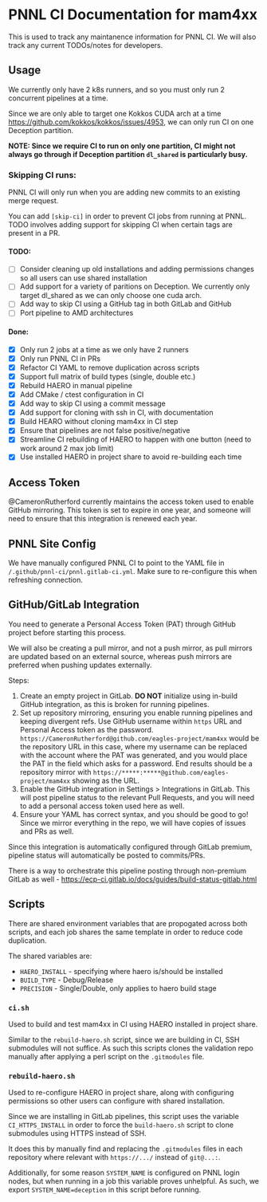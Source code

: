 # PNNL CI Documentation for mam4xx
This is used to track any maintanence information for PNNL CI. We will also track any current TODOs/notes for developers.
## Usage
We currently only have 2 k8s runners, and so you must only run 2 concurrent pipelines at a time.

Since we are only able to target one Kokkos CUDA arch at a time https://github.com/kokkos/kokkos/issues/4953, we can only run CI on one Deception partition.

**NOTE: Since we require CI to run on only one partition, CI might not always go through if Deception partition `dl_shared` is particularly busy.**

### Skipping CI runs:
PNNL CI will only run when you are adding new commits to an existing merge request.

You can add `[skip-ci]` in order to prevent CI jobs from running at PNNL. TODO involves adding support for skipping CI when certain tags are present in a PR.

#### TODO:
- [ ] Consider cleaning up old installations and adding permissions changes so all users can use shared installation
- [ ] Add support for a variety of paritions on Deception. We currently only target dl_shared as we can only choose one cuda arch.
- [ ] Add way to skip CI using a GitHub tag in both GitLab and GitHub
- [ ] Port pipeline to AMD architectures

#### Done:
- [x] Only run 2 jobs at a time as we only have 2 runners
- [x] Only run PNNL CI in PRs
- [x] Refactor CI YAML to remove duplication across scripts
- [x] Support full matrix of build types (single, double etc.)
- [x] Rebuild HAERO in manual pipeline
- [x] Add CMake / ctest configuration in CI
- [x] Add way to skip CI using a commit message
- [x] Add support for cloning with ssh in CI, with documentation
- [x] Build HEARO without cloning mam4xx in CI step
- [x] Ensure that pipelines are not false positive/negative
- [x] Streamline CI rebuilding of HAERO to happen with one button (need to work around 2 max job limit)
- [x] Use installed HAERO in project share to avoid re-building each time

## Access Token
@CameronRutherford currently maintains the access token used to enable GitHub mirroring. 
This token is set to expire in one year, and someone will need to ensure that this integration is renewed each year.

## PNNL Site Config
We have manually configured PNNL CI to point to the YAML file in `/.github/pnnl-ci/pnnl.gitlab-ci.yml`. Make sure to re-configure this when refreshing connection.

## GitHub/GitLab Integration
You need to generate a Personal Access Token (PAT) through GitHub project before starting this process.

We will also be creating a pull mirror, and not a push mirror, as pull mirrors are updated based on an external source, whereas push mirrors are preferred when pushing updates externally.

Steps:
1. Create an empty project in GitLab. **DO NOT** initialize using in-build GitHub integration, as this is broken for running pipelines.
1. Set up repository mirroring, ensuring you enable running pipelines and keeping divergent refs. Use GitHub username within `https` URL and Personal Access token as the password. `https://CameronRutherford@github.com/eagles-project/mam4xx` would be the repository URL in this case, where my username can be replaced with the account where the PAT was generated, and you would place the PAT in the field which asks for a password. End results should be a repository mirror with `https://*****:*****@github.com/eagles-project/mam4xx` showing as the URL.
1. Enable the GitHub integration in Settings > Integrations in GitLab. This will post pipeline status to the relevant Pull Requests, and you will need to add a personal access token used here as well.
1. Ensure your YAML has correct syntax, and you should be good to go! Since we mirror everything in the repo, we will have copies of issues and PRs as well.

Since this integration is automatically configured through GitLab premium, pipeline status will automatically be posted to commits/PRs.

There is a way to orchestrate this pipeline posting through non-premium GitLab as well - https://ecp-ci.gitlab.io/docs/guides/build-status-gitlab.html

## Scripts
There are shared environment variables that are propogated across both scripts, and each job shares the same template in order to reduce code duplication.

The shared variables are:
- `HAERO_INSTALL` - specifying where haero is/should be installed
- `BUILD_TYPE` - Debug/Release
- `PRECISION` - Single/Double, only applies to haero build stage

### `ci.sh`
Used to build and test mam4xx in CI using HAERO installed in project share.

Similar to the `rebuild-haero.sh` script, since we are building in CI, SSH submodules will not suffice. As such this scripts clones the validation repo manually after applying a perl script on the `.gitmodules` file.

### `rebuild-haero.sh`
Used to re-configure HAERO in project share, along with configuring permissions so other users can configure with shared installation.

Since we are installing in GitLab pipelines, this script uses the variable `CI_HTTPS_INSTALL` in order to force the `build-haero.sh` script to clone submodules using HTTPS instead of SSH.

It does this by manually find and replacing the `.gitmodules` files in each repository where relevant with `https://.../` instead of `git@...:`.

Additionally, for some reason `SYSTEM_NAME` is configured on PNNL login nodes, but when running in a job this variable proves unhelpful. As such, we export `SYSTEM_NAME=deception` in this script before running.
